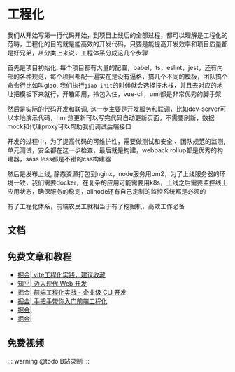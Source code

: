 # 工程化

<!-- ['❌','✅','🔥','⭐'] -->

我们从开始写第一行代码开始，到项目上线后的全部过程，都可以理解是工程化的范畴，工程化的目的就是能高效的开发代码，只要是能提高开发效率和项目质量都是好兄弟，从分类上来说，工程体系分成这几个步骤
    
首先是项目初始化, 每个项目都有大量的配置，babel，ts，eslint，jest，还有内部的各种规范，每个项目都配一遍实在是没有逼格，搞几个不同的模板，团队搞个命令行比如叫giao, 我们执行`giao init`的时候就会选择技术栈，并且去对应的地址把模板下来就行，开箱即用，拎包入住，vue-cli，umi都是非常优秀的脚手架

然后是实际的代码开发和联调, 这一步主要是开发服务和联调，比如dev-server可以本地演示代码，hmr热更新可以写完代码自动更新页面，不需要刷新，数据mock和代理proxy可以帮助我们调试后端接口

开发的过程中，为了提高代码的可维护性，需要做测试和安全 、团队规范的监测, 单元测试，安全都在这一步检查，最后就是构建，webpack rollup都是优秀的构建器，sass less都是不错的css构建器

然后是发布上线, 静态资源打包到nginx，node服务用pm2，为了上线服务器的环境一致，我们需要docker，在复杂的应用可能需要用k8s，上线之后需要监控线上应用状态，确保服务的稳定，alinode还有自己定制的监控系统都是必须的

有了工程化体系，前端农民工就相当于有了挖掘机，高效工作必备

<roadmap :data="[
  {title:'工程体系',download:true,x:400,y:20},
  { title:'项目初始化', y:180,
    left:[
      ['脚手架'],
      ['包管理'],
      ['模板下载'],
    ],right:[
      ['团队规范'],
      ['cra'],
      ['vue-cli'],
      ['umi'],
    ]
  } ,
{ title:'开发', y:280,
    left:[
      ['dev-server'],
      ['mock',[
        ['假数据'],
        ['ts-接口类型']
      ]],
      ['hmr'],
      ['proxy',[
        ['代理测试接口']
      ]],
      ['测试',[0],[
        ['单测'],
        ['E2E'],
      ]],
    ],right:[
      ['规范',[-35],[
        ['Airbnb'],
        ['standard'],
      ]],
      ['js',[40],[
        ['webpack'],
        ['vite'],
        ['rollup'],
        ['babel'],
        ['esbuild'],
      ]],
      ['css',[120],[
        ['sass'],
        ['less'],
        ['postcss'],
      ]]
    ]
  } ,
  { title:'部署上线',
    y:280,
    left:[
      ['pm2'],
      ['github'],
      ['docker'],
      ['k8s'],
    ],
    right:[
      ['监控'],
      ['日志'],
      ['报警'],
      ['故障复现'],
    ]
  } ,
  { title:'团队开发效率',
  } 
]" />

## 文档

## 免费文章和教程

* [掘金| vite工程化实践，建议收藏](https://juejin.cn/post/6910014283707318279)
* [知乎| 迈入现代 Web 开发](https://zhuanlan.zhihu.com/p/386607009)
* [掘金| 前端工程化实战 - 企业级 CLI 开发](https://juejin.cn/post/6982215543017193502)
* [掘金| 手把手带你入门前端工程化](https://juejin.cn/post/6892003555818143752)
* [掘金| ]()
* [掘金| ]()

## 免费视频


::: warning @todo
B站录制
:::
